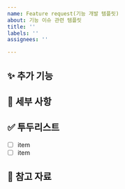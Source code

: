 ```yaml
---
name: Feature request(기능 개발 템플릿)
about: 기능 이슈 관련 템플릿
title: ''
labels: ''
assignees: ''

---
```


## ✨ 추가 기능

<!-- 어떤 기능을 개발 -->

## 📃 세부 사항

<!-- 사용할 기술, 패턴 등
 기능 구현 시 다른 사람들이 알아야 할 점 -->

## ✅ 투두리스트

- [ ] item
- [ ] item

## 🔗 참고 자료
